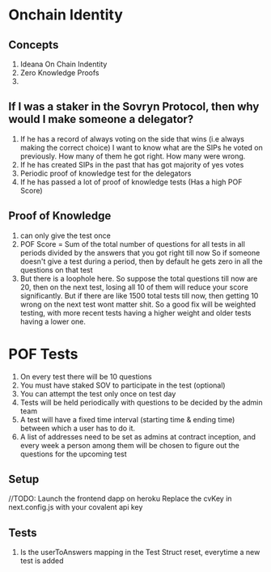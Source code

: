 # Onchain Identity

## Concepts
1. Ideana On Chain Indentity
2. Zero Knowledge Proofs
3. 


## If I was a staker in the Sovryn Protocol, then why would I make someone a delegator?
1. If he has a record of always voting on the side that wins (i.e always making the correct choice)
    I want to know what are the SIPs he voted on previously. How many of them he got right. How many were wrong.
2. If he has created SIPs in the past that has got majority of yes votes
3. Periodic proof of knowledge test for the delegators
4. If he has passed a lot of proof of knowledge tests (Has a high POF Score)



## Proof of Knowledge
1. can only give the test once
2. POF Score = Sum of the total number of questions for all tests in all periods divided by the answers that you got right till now
    So if someone doesn't give a test during a period, then by default he gets zero in all the questions on that test
3. But there is a loophole here. So suppose the total questions till now are 20, then on the next test, losing all 10 of them will
    reduce your score significantly. But if there are like 1500 total tests till now, then getting 10 wrong on the next test
    wont matter shit. So a good fix will be weighted testing, with more recent tests having a higher weight and older tests having a lower one.


# POF Tests
1. On every test there will be 10 questions
2. You must have staked SOV to participate in the test (optional)
3. You can attempt the test only once on test day
4. Tests will be held periodically with questions to be decided by the admin team
5. A test will have a fixed time interval (starting time & ending time) between which a user has to do it.
6. A list of addresses need to be set as admins at contract inception, and every week a person among them will be chosen to figure out the questions for the upcoming test



## Setup
//TODO: Launch the frontend dapp on heroku
Replace the cvKey in next.config.js with your covalent api key


## Tests
1. Is the userToAnswers mapping in the Test Struct reset, everytime a new test is added